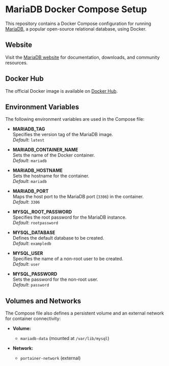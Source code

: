 # MariaDB Docker Compose Setup

This repository contains a Docker Compose configuration for running [MariaDB](https://mariadb.org/), a popular open-source relational database, using Docker.

## Website

Visit the [MariaDB website](https://mariadb.org/) for documentation, downloads, and community resources.

## Docker Hub

The official Docker image is available on [Docker Hub](https://hub.docker.com/_/mariadb).

## Environment Variables

The following environment variables are used in the Compose file:

- **MARIADB_TAG**  
  Specifies the version tag of the MariaDB image.  
  *Default*: `latest`

- **MARIADB_CONTAINER_NAME**  
  Sets the name of the Docker container.  
  *Default*: `mariadb`

- **MARIADB_HOSTNAME**  
  Sets the hostname for the container.  
  *Default*: `mariadb`

- **MARIADB_PORT**  
  Maps the host port to the MariaDB port (`3306`) in the container.  
  *Default*: `3306`

- **MYSQL_ROOT_PASSWORD**  
  Specifies the root password for the MariaDB instance.  
  *Default*: `rootpassword`

- **MYSQL_DATABASE**  
  Defines the default database to be created.  
  *Default*: `exampledb`

- **MYSQL_USER**  
  Specifies the name of a non-root user to be created.  
  *Default*: `user`

- **MYSQL_PASSWORD**  
  Sets the password for the non-root user.  
  *Default*: `password`

## Volumes and Networks

The Compose file also defines a persistent volume and an external network for container connectivity:

- **Volume:**
  - `mariadb-data` (mounted at `/var/lib/mysql`)

- **Network:**
  - `portainer-network` (external)
